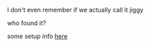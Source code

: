 I don't even remember if we actually call it jiggy

who found it?

some setup info [here](https://www.youtube.com/watch?v=vZKiRpvqyGs)